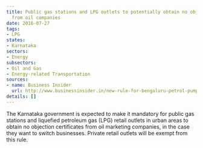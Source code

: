 ```yaml
---
title: Public gas stations and LPG outlets to potentially obtain no objection certificates
  from oil companies
date: 2016-07-27
tags:
- LPG
states:
- Karnataka
sectors:
- Energy
subsectors:
- Oil and Gas
- Energy-related Transportation
sources:
- name: Business Insider
  url: http://www.businessinsider.in/new-rule-for-bengaluru-petrol-pump-owners/articleshow/53377407.cms
details: []
---
```


The Karnataka government is expected to make it mandatory for public gas stations and liquefied petroleum gas (LPG) retail outlets in urban areas to obtain no objection certificates from oil marketing companies, in the case they want to switch businesses. Private retail outlets will be exempt from this rule.
